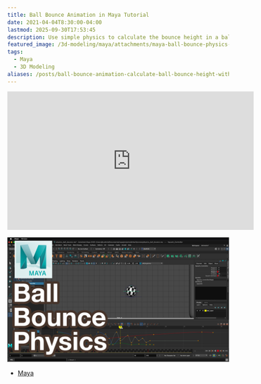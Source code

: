 ```yaml
---
title: Ball Bounce Animation in Maya Tutorial
date: 2021-04-04T8:30:00-04:00
lastmod: 2025-09-30T17:53:45
description: Use simple physics to calculate the bounce height in a ball animation
featured_image: /3d-modeling/maya/attachments/maya-ball-bounce-physics-tutorial.jpg
tags:
  - Maya
  - 3D Modeling
aliases: /posts/ball-bounce-animation-calculate-ball-bounce-height-with-physics-maya-tutorial/
---
```


<div class="iframe-16-9-container">
<iframe class="youTubeIframe"  width="560" height="315" src="https://www.youtube.com/embed/v7qQTfDQ3Ac?rel=0" title="Ball Bounce Animation in Maya Tutorial" frameborder="0" allow="accelerometer; autoplay; clipboard-write; encrypted-media; gyroscope; picture-in-picture; web-share" referrerpolicy="strict-origin-when-cross-origin" allowfullscreen></iframe>
</div>

[![Maya Ball Bounce animation](./attachments/maya-ball-bounce-physics-tutorial.jpg)](https://youtu.be/v7qQTfDQ3Ac)

- [Maya](maya.md)
